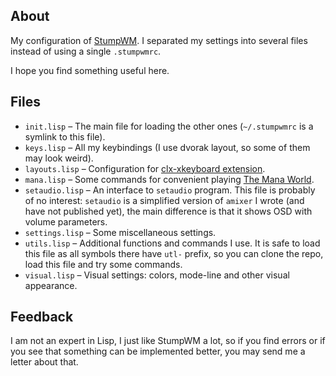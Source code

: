 ## About

My configuration of [StumpWM](https://github.com/sabetts/stumpwm).  I
separated my settings into several files instead of using a single
`.stumpwmrc`.

I hope you find something useful here.

## Files

- `init.lisp` – The main file for loading the other ones (`~/.stumpwmrc` is a
  symlink to this file).
- `keys.lisp` – All my keybindings (I use dvorak layout, so some of them
  may look weird).
- `layouts.lisp` – Configuration for
  [clx-xkeyboard extension](https://github.com/filonenko-mikhail/clx-xkeyboard).
- `mana.lisp` – Some commands for convenient playing
  [The Mana World](https://themanaworld.org/).
- `setaudio.lisp` – An interface to `setaudio` program.  This file is
  probably of no interest: `setaudio` is a simplified version of
  `amixer` I wrote (and have not published yet), the main difference is
  that it shows OSD with volume parameters.
- `settings.lisp` – Some miscellaneous settings.
- `utils.lisp` – Additional functions and commands I use.  It is safe to
  load this file as all symbols there have `utl-` prefix, so you can
  clone the repo, load this file and try some commands.
- `visual.lisp` – Visual settings: colors, mode-line and other visual
  appearance.

## Feedback

I am not an expert in Lisp, I just like StumpWM a lot, so if you find
errors or if you see that something can be implemented better, you may
send me a letter about that.
